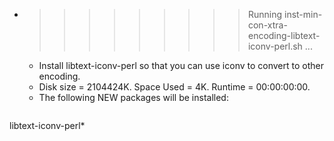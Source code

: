 * >>>>>>>>> Running inst-min-con-xtra-encoding-libtext-iconv-perl.sh ...
  * Install libtext-iconv-perl so that you can use iconv to convert to other encoding.
  * Disk size = 2104424K. Space Used = 4K. Runtime = 00:00:00:00.
  * The following NEW packages will be installed:
  ```bash
libtext-iconv-perl*
  ```
